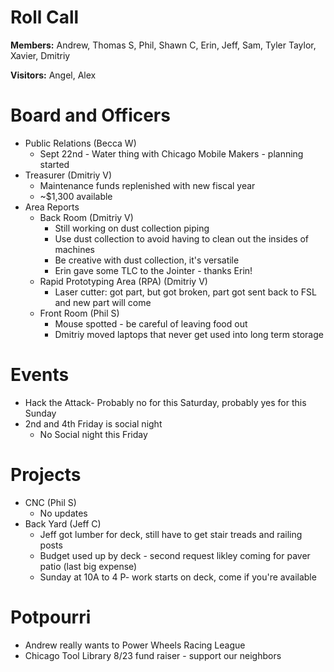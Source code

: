 Roll Call
=========
**Members:** Andrew, Thomas S, Phil, Shawn C, Erin, Jeff, Sam, Tyler Taylor, Xavier, Dmitriy

**Visitors:** Angel, Alex

Board and Officers
==================
- Public Relations (Becca W)
  - Sept 22nd - Water thing with Chicago Mobile Makers - planning started
- Treasurer (Dmitriy V)
  - Maintenance funds replenished with new fiscal year
  - ~$1,300 available
- Area Reports
  - Back Room (Dmitriy V)
    - Still working on dust collection piping
    - Use dust collection to avoid having to clean out the insides of machines
    - Be creative with dust collection, it's versatile
    - Erin gave some TLC to the Jointer - thanks Erin!
  - Rapid Prototyping Area (RPA) (Dmitriy V)
    - Laser cutter: got part, but got broken, part got sent back to FSL and new part will come
  - Front Room (Phil S)
    - Mouse spotted - be careful of leaving food out
    - Dmitriy moved laptops that never get used into long term storage
    
    
Events
======
- Hack the Attack- Probably no for this Saturday, probably yes for this Sunday
- 2nd and 4th Friday is social night
  - No Social night this Friday

Projects
========
- CNC (Phil S)
  - No updates
- Back Yard (Jeff C)
  - Jeff got lumber for deck, still have to get stair treads and railing posts
  - Budget used up by deck - second request likley coming for paver patio (last big expense)
  - Sunday at 10A to 4 P- work starts on deck, come if you're available

Potpourri
=========
- Andrew really wants to Power Wheels Racing League
- Chicago Tool Library 8/23 fund raiser - support our neighbors
